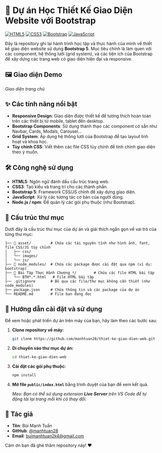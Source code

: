 # 🚀 Dự án Học Thiết Kế Giao Diện Website với Bootstrap

[![HTML5](https://img.shields.io/badge/HTML5-E34F26?style=for-the-badge&logo=html5&logoColor=white)](https://developer.mozilla.org/en-US/docs/Web/HTML)
[![CSS3](https://img.shields.io/badge/CSS3-1572B6?style=for-the-badge&logo=css3&logoColor=white)](https://developer.mozilla.org/en-US/docs/Web/CSS)
[![Bootstrap](https://img.shields.io/badge/Bootstrap-7952B3?style=for-the-badge&logo=bootstrap&logoColor=white)](https://getbootstrap.com/)
[![JavaScript](https://img.shields.io/badge/JavaScript-F7DF1E?style=for-the-badge&logo=javascript&logoColor=black)](https://developer.mozilla.org/en-US/docs/Web/JavaScript)

Đây là repository ghi lại hành trình học tập và thực hành của mình về thiết kế giao diện website sử dụng **Bootstrap 5**. Mục tiêu chính là làm quen với các component, hệ thống lưới (grid system), và các tiện ích của Bootstrap để xây dựng các trang web có giao diện hiện đại và responsive.

## 🖼️ Giao diện Demo

*Giao diện trang chủ*

## ✨ Các tính năng nổi bật

- **Responsive Design**: Giao diện được thiết kế để tương thích hoàn toàn trên các thiết bị từ mobile, tablet đến desktop.
- **Bootstrap Components**: Sử dụng thành thạo các component có sẵn như Navbar, Cards, Modals, Carousel...
- **Grid System**: Áp dụng hệ thống lưới của Bootstrap để tạo layout linh hoạt và khoa học.
- **Tùy chỉnh CSS**: Viết thêm các file CSS tùy chỉnh để tinh chỉnh giao diện theo ý muốn.

## 🛠️ Công nghệ sử dụng

- **HTML5**: Ngôn ngữ đánh dấu cấu trúc trang web.
- **CSS3**: Tạo kiểu và trang trí cho các thành phần.
- **Bootstrap 5**: Framework CSS/JS chính để xây dựng giao diện.
- **JavaScript**: Xử lý các tương tác cơ bản của người dùng.
- **Node.js / npm**: Để quản lý các gói phụ thuộc (như Bootstrap).

## 📂 Cấu trúc thư mục

Dưới đây là cấu trúc thư mục của dự án và giải thích ngắn gọn về vai trò của từng thư mục:

```
├── 📁 asset/         # Chứa các tài nguyên tĩnh như hình ảnh, font, file CSS/JS tùy chỉnh
│   ├── css/
│   └── images/
|   └── js/
├── 📁 node_modules/  # Chứa các package được cài đặt qua npm (ví dụ: bootstrap)
├── 📁 Bài Tập Thực Hành Chương */        # Chứa các file HTML bài tập
│   └── BTH*.*.html   # File HTML bài tập
├── .gitignore       # Bỏ qua các file/thư mục không cần thiết (như node_modules)
├── package.json     # Chứa thông tin và các package của dự án
└── README.md        # File bạn đang đọc
```

## 🚀 Hướng dẫn cài đặt và sử dụng

Để xem hoặc phát triển dự án trên máy của bạn, hãy làm theo các bước sau:

1.  **Clone repository về máy:**
    ```bash
    git clone https://github.com/manhtuan28/thiet-ke-giao-dien-web.git
    ```

2.  **Di chuyển vào thư mục dự án:**
    ```bash
    cd thiet-ke-giao-dien-web
    ```

3.  **Cài đặt các gói phụ thuộc:**
    ```bash
    npm install
    ```

4.  **Mở file `public/index.html`** bằng trình duyệt của bạn để xem kết quả.

    *Mẹo: Bạn có thể sử dụng extension **Live Server** trên VS Code để tự động tải lại trang mỗi khi có thay đổi.*

## 👤 Tác giả

* **Tên**: Bùi Mạnh Tuấn
* **GitHub**: [@manhtuan28](https://github.com/manhtuan28/])
* **Email**: buimanhtuan2k4@gmail.com

Cảm ơn bạn đã ghé thăm repository này! ❤️